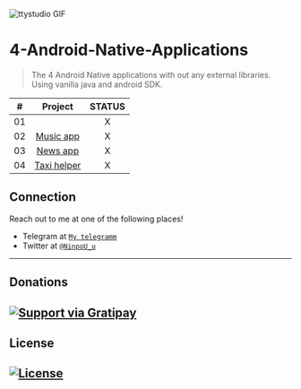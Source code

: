 
  ![ttystudio GIF](https://media.giphy.com/media/llarwdtFqG63IlqUR1/giphy.gif)

  # 4-Android-Native-Applications
  > The 4 Android Native applications with out any external libraries. Using vanilla java and android SDK.

  |  #  |            Project             | STATUS |
  | :-: | :----------------------------: | :-------: |
  | 01  | [](https://github.com/NinpoU-u/The-6-Android-Native-applications/tree/master/Android1) | X |
  | 02  | [Music app](https://github.com/NinpoU-u/The-6-Android-Native-applications/tree/master/Musio) | X |
  | 03  | [News app](https://github.com/NinpoU-u/The-6-Android-Native-applications/tree/master/Newarc) | X |
  | 04  | [Taxi helper](https://github.com/NinpoU-u/The-6-Android-Native-applications/tree/master/Pureable/app) | X |

  ## Connection

  Reach out to me at one of the following places!

  - Telegram at <a href="https://t.me/NinpoU_u" target="_blank">`My telegramm`</a>
  - Twitter at <a href="https://twitter.com/Bogdan21724971" target="_blank">`@NinpoU_u`</a>
  ---

  ## Donations

  [![Support via Gratipay](https://lh3.googleusercontent.com/FZc95BN57EpF2FOL2JDLaRQ1H2ibGnRVbvAY_F6sja-C8_q1qQGCXZYcNTjTZi7ZISE=s180-rw)](https://www.donationalerts.com/r/ninpou_u)
  ---

  ## License

  [![License](http://img.shields.io/:license-mit-blue.svg?style=flat-square)](http://badges.mit-license.org)
  ---
